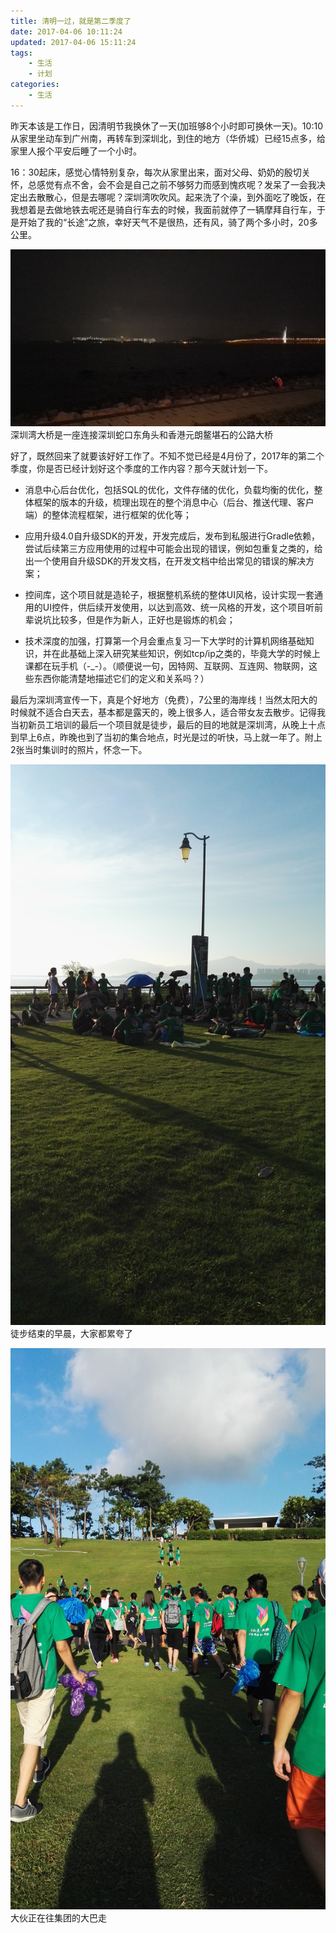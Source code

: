 ```yaml
---
title: 清明一过，就是第二季度了
date: 2017-04-06 10:11:24
updated: 2017-04-06 15:11:24
tags:
	- 生活
	- 计划
categories:
    - 生活
---
```


昨天本该是工作日，因清明节我换休了一天(加班够8个小时即可换休一天)。10:10从家里坐动车到广州南，再转车到深圳北，到住的地方（华侨城）已经15点多，给家里人报个平安后睡了一个小时。
<!-- more -->

16：30起床，感觉心情特别复杂，每次从家里出来，面对父母、奶奶的殷切关怀，总感觉有点不舍，会不会是自己之前不够努力而感到愧疚呢？发呆了一会我决定出去散散心，但是去哪呢？深圳湾吹吹风。起来洗了个澡，到外面吃了晚饭，在我想着是去做地铁去呢还是骑自行车去的时候，我面前就停了一辆摩拜自行车，于是开始了我的“长途”之旅，幸好天气不是很热，还有风，骑了两个多小时，20多公里。

![深圳湾大桥是一座连接深圳蛇口东角头和香港元朗鳌堪石的公路大桥][1]
深圳湾大桥是一座连接深圳蛇口东角头和香港元朗鳌堪石的公路大桥

好了，既然回来了就要该好好工作了。不知不觉已经是4月份了，2017年的第二个季度，你是否已经计划好这个季度的工作内容？那今天就计划一下。

- 消息中心后台优化，包括SQL的优化，文件存储的优化，负载均衡的优化，整体框架的版本的升级，梳理出现在的整个消息中心（后台、推送代理、客户端）的整体流程框架，进行框架的优化等；

- 应用升级4.0自升级SDK的开发，开发完成后，发布到私服进行Gradle依赖，尝试后续第三方应用使用的过程中可能会出现的错误，例如包重复之类的，给出一个使用自升级SDK的开发文档，在开发文档中给出常见的错误的解决方案；

- 控间库，这个项目就是造轮子，根据整机系统的整体UI风格，设计实现一套通用的UI控件，供后续开发使用，以达到高效、统一风格的开发，这个项目听前辈说坑比较多，但是作为新人，正好也是锻炼的机会；

- 技术深度的加强，打算第一个月会重点复习一下大学时的计算机网络基础知识，并在此基础上深入研究某些知识，例如tcp/ip之类的，毕竟大学的时候上课都在玩手机（-_-）。（顺便说一句，因特网、互联网、互连网、物联网，这些东西你能清楚地描述它们的定义和关系吗？）

最后为深圳湾宣传一下，真是个好地方（免费），7公里的海岸线！当然太阳大的时候就不适合白天去，基本都是露天的，晚上很多人，适合带女友去散步。记得我当初新员工培训的最后一个项目就是徒步，最后的目的地就是深圳湾，从晚上十点到早上6点，昨晚也到了当初的集合地点，时光是过的听快，马上就一年了。附上2张当时集训时的照片，怀念一下。

![徒步结束的早晨][2]
徒步结束的早晨，大家都累夸了

![大伙正在往集团的大巴走][3]
大伙正在往集团的大巴走

  [1]: https://raw.githubusercontent.com/jdqm/hello-world/master/IMG_20170405_202638.jpg
  [2]: https://raw.githubusercontent.com/jdqm/hello-world/master/IMG_20160728_064140.jpg
  [3]: https://raw.githubusercontent.com/jdqm/hello-world/master/IMG_20160728_071247.jpg
